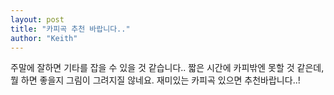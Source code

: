 ```yaml
---
layout: post
title: "카피곡 추천 바랍니다.."
author: "Keith"
---
```


주말에 잘하면 기타를 잡을 수 있을 것 같습니다..
짧은 시간에 카피밖엔 못할 것 같은데, 뭘 하면 좋을지 그림이 그려지질 않네요.
재미있는 카피곡 있으면 추천바랍니다..!




